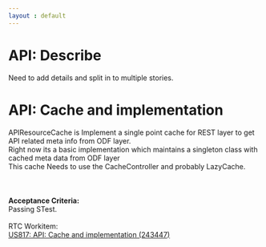 ```yaml
---
layout : default
---
```



# API: Describe
Need to add details and split in to multiple stories.

# API: Cache and implementation
<div>APIResourceCache is Implement a single point cache for REST layer to get API related meta info from ODF layer.</div><div>Right now its a basic implementation which maintains a singleton class with cached meta data from ODF layer</div><div>This cache <span style=\font-family:;\>Needs to use the CacheController and probably LazyCache.</span></div><div><span style=\font-family:;\></span>&nbsp;</div><div><br /></div><div>&nbsp;</div><div><b>Acceptance Criteria:</b><br />Passing STest.</div><div>&nbsp;</div><div>RTC Workitem:</div><div><a href=\https://cscrrtc002.ca.com/ccm/resource/itemName/com.ibm.team.workitem.WorkItem/243447\>US817: API: Cache and implementation (243447)</a>&nbsp;</div><div><br /></div><br /><div>&nbsp;</div>

